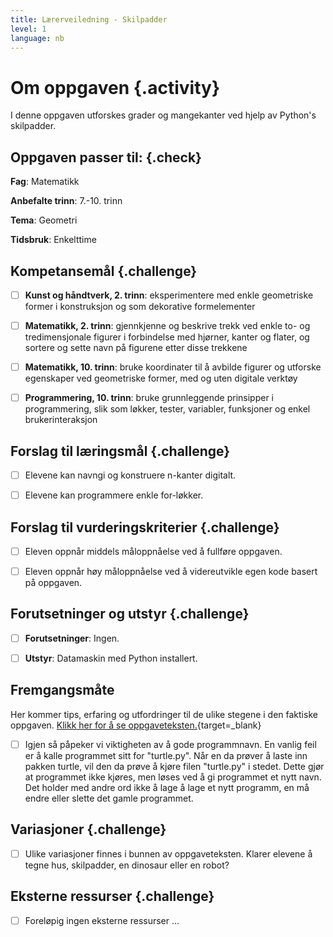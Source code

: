 ```yaml
---
title: Lærerveiledning - Skilpadder
level: 1
language: nb
---
```



# Om oppgaven {.activity}

I denne oppgaven utforskes grader og mangekanter ved hjelp av Python's
skilpadder.

## Oppgaven passer til: {.check}

 __Fag__: Matematikk

 __Anbefalte trinn__: 7.-10. trinn

 __Tema__: Geometri 

 __Tidsbruk__: Enkelttime

## Kompetansemål {.challenge}

- [ ] __Kunst og håndtverk, 2. trinn__: eksperimentere med enkle geometriske
       former i konstruksjon og som dekorative formelementer

- [ ] __Matematikk, 2. trinn__: gjennkjenne og beskrive trekk ved enkle to- og
       tredimensjonale figurer i forbindelse med hjørner, kanter og flater, og
       sortere og sette navn på figurene etter disse trekkene

- [ ] __Matematikk, 10. trinn__: bruke koordinater til å avbilde figurer og
       utforske egenskaper ved geometriske former, med og uten digitale verktøy

- [ ] __Programmering, 10. trinn__: bruke grunnleggende prinsipper i
       programmering, slik som løkker, tester, variabler, funksjoner og enkel
       brukerinteraksjon

## Forslag til læringsmål {.challenge}

- [ ] Elevene kan navngi og konstruere n-kanter digitalt.  

- [ ] Elevene kan programmere enkle for-løkker.

## Forslag til vurderingskriterier {.challenge}

- [ ] Eleven oppnår middels måloppnåelse ved å fullføre oppgaven.

- [ ] Eleven oppnår høy måloppnåelse ved å videreutvikle egen kode basert på
       oppgaven.

## Forutsetninger og utstyr {.challenge}

- [ ]  __Forutsetninger__: Ingen.

- [ ]  __Utstyr__: Datamaskin med Python installert.

## Fremgangsmåte

 Her kommer tips, erfaring og utfordringer til de ulike stegene i den faktiske
 oppgaven. [Klikk her for å se
 oppgaveteksten.](../skilpadder/skilpadder.html){target=_blank}

- [ ] Igjen så påpeker vi viktigheten av å gode programmnavn. En vanlig feil er
      å kalle programmet sitt for "turtle.py". Når en da prøver å laste inn
      pakken turtle, vil den da prøve å kjøre filen "turtle.py" i stedet. Dette
      gjør at programmet ikke kjøres, men løses ved å gi programmet et nytt
      navn. Det holder med andre ord ikke å lage å lage et nytt programm, en må
      endre eller slette det gamle programmet.

## Variasjoner {.challenge}

- [ ] Ulike variasjoner finnes i bunnen av oppgaveteksten. Klarer elevene å
       tegne hus, skilpadder, en dinosaur eller en robot?

## Eksterne ressurser {.challenge}

- [ ] Foreløpig ingen eksterne ressurser ...

